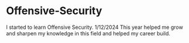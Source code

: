 # Offensive-Security
I started to learn Offensive Security. 1/12/2024 This year helped me grow and sharpen my knowledge in this field and helped my career build. 
